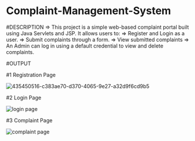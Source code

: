 # Complaint-Management-System
#DESCRIPTION => This project is a simple web-based complaint portal built using Java Servlets and JSP. It allows users to: => Register and Login as a user. => Submit complaints through a form. => View submitted complaints => An Admin can log in using a default credential to view and delete complaints.

#OUTPUT

#1 Registration Page

![435450516-c383ae70-d370-4065-9e27-a32d9f6cd9b5](https://github.com/user-attachments/assets/90c815d6-d77f-4624-a476-7a32300d735e)

#2 Login Page

![login page](https://github.com/user-attachments/assets/d4bf5fef-2496-434a-8d7b-cd14d11fe7a9)

#3 Complaint Page

![complaint page](https://github.com/user-attachments/assets/1f2f2282-a387-42dd-aa2b-9332baea2d03)


